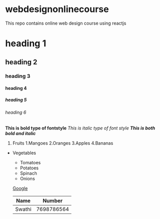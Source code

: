 # webdesignonlinecourse
This repo contains online web design course using reactjs
# heading 1
## heading 2
### heading 3
#### heading 4
##### heading 5
###### heading 6
 
**This is bold type of fontstyle**
*This is italic type of font style*
***This is both bold and italic***

1. Fruits
     1.Mangoes
     2.Oranges
     3.Apples
     4.Bananas
    
* Vegetables
   * Tomatoes
   * Potatoes
   * Spinach
   * Onions
   
   
  [Google](google.com)
  
  Name | Number
  -----|--------
  Swathi|7698786564
   

